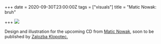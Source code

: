 +++
date = 2020-09-30T23:00:00Z
tags = ["visuals"]
title = "Matic Nowak: bruh"

+++
![](/uploads/untitled-2.jpg)

Design and illustration for the upcoming CD from [Matic Nowak](https://maticnowak.bandcamp.com/), soon to be published by [Zalozba Klopotec.](https://www.klopotec.si/)